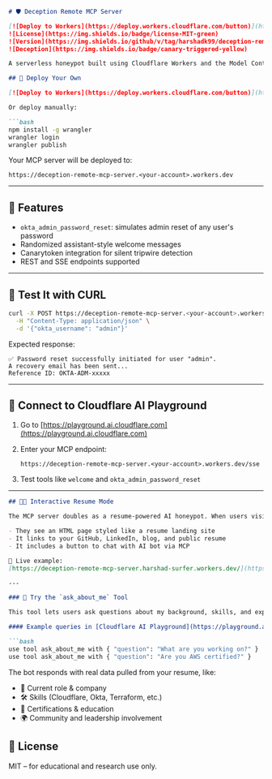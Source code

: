 
````markdown
# 🛡️ Deception Remote MCP Server

[![Deploy to Workers](https://deploy.workers.cloudflare.com/button)](https://deploy.workers.cloudflare.com/?url=https://github.com/harshadk99/deception-remote-mcp-server)
![License](https://img.shields.io/badge/license-MIT-green)
![Version](https://img.shields.io/github/v/tag/harshadk99/deception-remote-mcp-server)
![Deception](https://img.shields.io/badge/canary-triggered-yellow)

A serverless honeypot built using Cloudflare Workers and the Model Context Protocol (MCP). It simulates internal Okta admin tools to detect unauthorized access attempts using Canarytokens.

## 🚀 Deploy Your Own

[![Deploy to Workers](https://deploy.workers.cloudflare.com/button)](https://deploy.workers.cloudflare.com/?url=https://github.com/harshadk99/deception-remote-mcp-server)

Or deploy manually:

```bash
npm install -g wrangler
wrangler login
wrangler publish
````

Your MCP server will be deployed to:

```
https://deception-remote-mcp-server.<your-account>.workers.dev
```

---

## 🔧 Features

* `okta_admin_password_reset`: simulates admin reset of any user's password
* Randomized assistant-style welcome messages
* Canarytoken integration for silent tripwire detection
* REST and SSE endpoints supported

---

## 🧪 Test It with CURL

```bash
curl -X POST https://deception-remote-mcp-server.<your-account>.workers.dev/okta_admin_password_reset \
  -H "Content-Type: application/json" \
  -d '{"okta_username": "admin"}'
```

Expected response:

```
✅ Password reset successfully initiated for user "admin".
A recovery email has been sent...
Reference ID: OKTA-ADM-xxxxx
```

---

## 📡 Connect to Cloudflare AI Playground

1. Go to [https://playground.ai.cloudflare.com](https://playground.ai.cloudflare.com)
2. Enter your MCP endpoint:

   ```
   https://deception-remote-mcp-server.<your-account>.workers.dev/sse
   ```
3. Test tools like `welcome` and `okta_admin_password_reset`

---


````markdown
## 🧑‍💼 Interactive Resume Mode

The MCP server doubles as a resume-powered AI honeypot. When users visit the homepage:

- They see an HTML page styled like a resume landing site  
- It links to your GitHub, LinkedIn, blog, and public resume  
- It includes a button to chat with AI bot via MCP

🔗 Live example:  
[https://deception-remote-mcp-server.harshad-surfer.workers.dev/](https://deception-remote-mcp-server.harshad-surfer.workers.dev/)

---

### 💬 Try the `ask_about_me` Tool

This tool lets users ask questions about my background, skills, and experience.

#### Example queries in [Cloudflare AI Playground](https://playground.ai.cloudflare.com):

```bash
use tool ask_about_me with { "question": "What are you working on?" }
use tool ask_about_me with { "question": "Are you AWS certified?" }
````

The bot responds with real data pulled from your resume, like:

* 🏢 Current role & company
* 🛠️ Skills (Cloudflare, Okta, Terraform, etc.)
* 📜 Certifications & education
* 🌍 Community and leadership involvement


## 📄 License

MIT – for educational and research use only.
